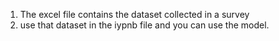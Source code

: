 1. The excel file contains the dataset collected in a survey
2. use that dataset in the iypnb file and you can use the model.
